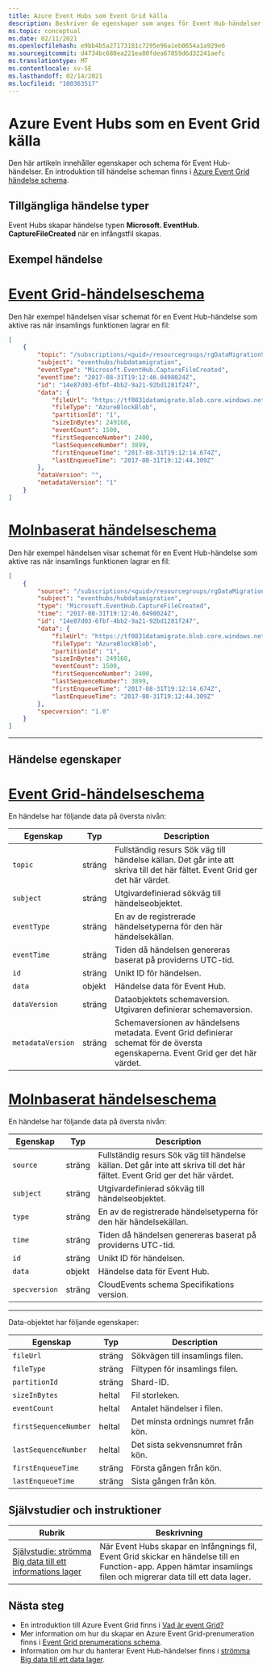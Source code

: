 ```yaml
---
title: Azure Event Hubs som Event Grid källa
description: Beskriver de egenskaper som anges för Event Hub-händelser med Azure Event Grid
ms.topic: conceptual
ms.date: 02/11/2021
ms.openlocfilehash: e9bb4b5a27173181c7295e96a1eb0654a1a929e6
ms.sourcegitcommit: d4734bc680ea221ea80fdea67859d6d32241aefc
ms.translationtype: MT
ms.contentlocale: sv-SE
ms.lasthandoff: 02/14/2021
ms.locfileid: "100363517"
---
```

# <a name="azure-event-hubs-as-an-event-grid-source"></a>Azure Event Hubs som en Event Grid källa

Den här artikeln innehåller egenskaper och schema för Event Hub-händelser. En introduktion till händelse scheman finns i [Azure Event Grid händelse schema](event-schema.md).

## <a name="available-event-types"></a>Tillgängliga händelse typer

Event Hubs skapar händelse typen **Microsoft. EventHub. CaptureFileCreated** när en infångstfil skapas.

## <a name="example-event"></a>Exempel händelse

# <a name="event-grid-event-schema"></a>[Event Grid-händelseschema](#tab/event-grid-event-schema)

Den här exempel händelsen visar schemat för en Event Hub-händelse som aktive ras när insamlings funktionen lagrar en fil: 

```json
[
    {
        "topic": "/subscriptions/<guid>/resourcegroups/rgDataMigrationSample/providers/Microsoft.EventHub/namespaces/tfdatamigratens",
        "subject": "eventhubs/hubdatamigration",
        "eventType": "Microsoft.EventHub.CaptureFileCreated",
        "eventTime": "2017-08-31T19:12:46.0498024Z",
        "id": "14e87d03-6fbf-4bb2-9a21-92bd1281f247",
        "data": {
            "fileUrl": "https://tf0831datamigrate.blob.core.windows.net/windturbinecapture/tfdatamigratens/hubdatamigration/1/2017/08/31/19/11/45.avro",
            "fileType": "AzureBlockBlob",
            "partitionId": "1",
            "sizeInBytes": 249168,
            "eventCount": 1500,
            "firstSequenceNumber": 2400,
            "lastSequenceNumber": 3899,
            "firstEnqueueTime": "2017-08-31T19:12:14.674Z",
            "lastEnqueueTime": "2017-08-31T19:12:44.309Z"
        },
        "dataVersion": "",
        "metadataVersion": "1"
    }
]
```

# <a name="cloud-event-schema"></a>[Molnbaserat händelseschema](#tab/cloud-event-schema)

Den här exempel händelsen visar schemat för en Event Hub-händelse som aktive ras när insamlings funktionen lagrar en fil: 

```json
[
    {
        "source": "/subscriptions/<guid>/resourcegroups/rgDataMigrationSample/providers/Microsoft.EventHub/namespaces/tfdatamigratens",
        "subject": "eventhubs/hubdatamigration",
        "type": "Microsoft.EventHub.CaptureFileCreated",
        "time": "2017-08-31T19:12:46.0498024Z",
        "id": "14e87d03-6fbf-4bb2-9a21-92bd1281f247",
        "data": {
            "fileUrl": "https://tf0831datamigrate.blob.core.windows.net/windturbinecapture/tfdatamigratens/hubdatamigration/1/2017/08/31/19/11/45.avro",
            "fileType": "AzureBlockBlob",
            "partitionId": "1",
            "sizeInBytes": 249168,
            "eventCount": 1500,
            "firstSequenceNumber": 2400,
            "lastSequenceNumber": 3899,
            "firstEnqueueTime": "2017-08-31T19:12:14.674Z",
            "lastEnqueueTime": "2017-08-31T19:12:44.309Z"
        },
        "specversion": "1.0"
    }
]
```


---


## <a name="event-properties"></a>Händelse egenskaper

# <a name="event-grid-event-schema"></a>[Event Grid-händelseschema](#tab/event-grid-event-schema)
En händelse har följande data på översta nivån:

| Egenskap | Typ | Description |
| -------- | ---- | ----------- |
| `topic` | sträng | Fullständig resurs Sök väg till händelse källan. Det går inte att skriva till det här fältet. Event Grid ger det här värdet. |
| `subject` | sträng | Utgivardefinierad sökväg till händelseobjektet. |
| `eventType` | sträng | En av de registrerade händelsetyperna för den här händelsekällan. |
| `eventTime` | sträng | Tiden då händelsen genereras baserat på providerns UTC-tid. |
| `id` | sträng | Unikt ID för händelsen. |
| `data` | objekt | Händelse data för Event Hub. |
| `dataVersion` | sträng | Dataobjektets schemaversion. Utgivaren definierar schemaversion. |
| `metadataVersion` | sträng | Schemaversionen av händelsens metadata. Event Grid definierar schemat för de översta egenskaperna. Event Grid ger det här värdet. |

# <a name="cloud-event-schema"></a>[Molnbaserat händelseschema](#tab/cloud-event-schema)

En händelse har följande data på översta nivån:

| Egenskap | Typ | Description |
| -------- | ---- | ----------- |
| `source` | sträng | Fullständig resurs Sök väg till händelse källan. Det går inte att skriva till det här fältet. Event Grid ger det här värdet. |
| `subject` | sträng | Utgivardefinierad sökväg till händelseobjektet. |
| `type` | sträng | En av de registrerade händelsetyperna för den här händelsekällan. |
| `time` | sträng | Tiden då händelsen genereras baserat på providerns UTC-tid. |
| `id` | sträng | Unikt ID för händelsen. |
| `data` | objekt | Händelse data för Event Hub. |
| `specversion` | sträng | CloudEvents schema Specifikations version. |

---

Data-objektet har följande egenskaper:

| Egenskap | Typ | Description |
| -------- | ---- | ----------- |
| `fileUrl` | sträng | Sökvägen till insamlings filen. |
| `fileType` | sträng | Filtypen för insamlings filen. |
| `partitionId` | sträng | Shard-ID. |
| `sizeInBytes` | heltal | Fil storleken. |
| `eventCount` | heltal | Antalet händelser i filen. |
| `firstSequenceNumber` | heltal | Det minsta ordnings numret från kön. |
| `lastSequenceNumber` | heltal | Det sista sekvensnumret från kön. |
| `firstEnqueueTime` | sträng | Första gången från kön. |
| `lastEnqueueTime` | sträng | Sista gången från kön. |

## <a name="tutorials-and-how-tos"></a>Självstudier och instruktioner

|Rubrik  |Beskrivning  |
|---------|---------|
| [Självstudie: strömma Big data till ett informations lager](event-grid-event-hubs-integration.md) | När Event Hubs skapar en Infångnings fil, Event Grid skickar en händelse till en Function-app. Appen hämtar insamlings filen och migrerar data till ett data lager. |

## <a name="next-steps"></a>Nästa steg

* En introduktion till Azure Event Grid finns i [Vad är event Grid?](overview.md)
* Mer information om hur du skapar en Azure Event Grid-prenumeration finns i [Event Grid prenumerations schema](subscription-creation-schema.md).
* Information om hur du hanterar Event Hub-händelser finns i [strömma Big data till ett data lager](event-grid-event-hubs-integration.md).
